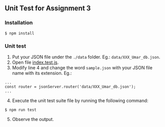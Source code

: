 ## Unit Test for Assignment 3

### Installation
```
$ npm install
```

### Unit test
1. Put your JSON file under the `./data` folder. Eg.: `data/XXX_Umar_db.json`.
2. Open file [index.test.js](./index.test.js).
3. Modify line 4 and change the word `sample.json` with your JSON file name with its extension. Eg.:
```
...
const router = jsonServer.router('data/XXX_Umar_db.json');
...
```
4. Execute the unit test suite file by running the following command:
```
$ npm run test
```
5. Observe the output.